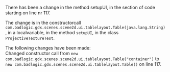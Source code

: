 There has been a change in the method setupUI, in the section of code starting on line nr 117.
  
The change is in the constructorcall ```com.badlogic.gdx.scenes.scene2d.ui.tablelayout.Table(java.lang.String)```, in a localvariable, in the method ```setupUI```, in the class ```ProjectiveTextureTest```.
  
The following changes have been made:  
Changed constructor call from ```new com.badlogic.gdx.scenes.scene2d.ui.tablelayout.Table("container")``` to ```new com.badlogic.gdx.scenes.scene2d.ui.tablelayout.Table()``` on line 117.  
